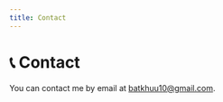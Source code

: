 ```yaml
---
title: Contact
---
```


# 📞 Contact

You can contact me by email at [batkhuu10@gmail.com](mailto:batkhuu10@gmail.com).
